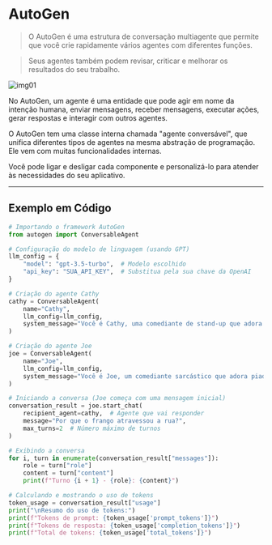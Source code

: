 # AutoGen

> O AutoGen é uma estrutura de conversação multiagente que permite que você crie rapidamente vários agentes com
diferentes funções.

> Seus agentes também podem revisar, criticar e melhorar os resultados do seu trabalho.

![img01](https://github.com/user-attachments/assets/f13dab33-8f7e-4535-a431-148cf33dbe43)

No AutoGen, um agente é uma entidade que pode agir em nome da intenção humana,
enviar mensagens, receber mensagens, executar ações, gerar respostas e interagir com outros agentes.

O AutoGen tem uma classe interna chamada "agente conversável",
que unifica diferentes tipos de agentes na mesma abstração de programação.
Ele vem com muitas funcionalidades internas.

Você pode ligar e desligar cada componente e personalizá-lo para atender às necessidades do seu aplicativo.

---
## Exemplo em Código

```python
# Importando o framework AutoGen
from autogen import ConversableAgent

# Configuração do modelo de linguagem (usando GPT)
llm_config = {
    "model": "gpt-3.5-turbo",  # Modelo escolhido
    "api_key": "SUA_API_KEY",  # Substitua pela sua chave da OpenAI
}

# Criação do agente Cathy
cathy = ConversableAgent(
    name="Cathy",
    llm_config=llm_config,
    system_message="Você é Cathy, uma comediante de stand-up que adora trocadilhos."
)

# Criação do agente Joe
joe = ConversableAgent(
    name="Joe",
    llm_config=llm_config,
    system_message="Você é Joe, um comediante sarcástico que adora piadas secas."
)

# Iniciando a conversa (Joe começa com uma mensagem inicial)
conversation_result = joe.start_chat(
    recipient_agent=cathy,  # Agente que vai responder
    message="Por que o frango atravessou a rua?",
    max_turns=2  # Número máximo de turnos
)

# Exibindo a conversa
for i, turn in enumerate(conversation_result["messages"]):
    role = turn["role"]
    content = turn["content"]
    print(f"Turno {i + 1} - {role}: {content}")

# Calculando e mostrando o uso de tokens
token_usage = conversation_result["usage"]
print("\nResumo do uso de tokens:")
print(f"Tokens de prompt: {token_usage['prompt_tokens']}")
print(f"Tokens de resposta: {token_usage['completion_tokens']}")
print(f"Total de tokens: {token_usage['total_tokens']}")

```
